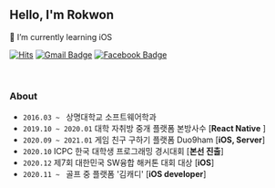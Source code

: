 ## Hello, I'm Rokwon
🌱 I’m currently learning iOS

[![Hits](https://hits.seeyoufarm.com/api/count/incr/badge.svg?url=https%3A%2F%2Fgithub.com%2FRokwonK&count_bg=%23D9DDD7&title_bg=%233CDD04&icon=&icon_color=%23E7E7E7&title=Visit&edge_flat=false)](https://hits.seeyoufarm.com)
[![Gmail Badge](https://img.shields.io/badge/Gmail-d14836?style=flat-square&logo=Gmail&logoColor=white&link=mailto:rokwon79@gmail.com)](mailto:rokwon79@gmail.com)
[![Facebook Badge](https://img.shields.io/badge/facebook-1877f2?style=flat-square&logo=facebook&logoColor=white&link=https://www.facebook.com/profile.php?id=100006676302174)](https://www.facebook.com/profile.php?id=100006676302174)

<br>

### About
- `2016.03 ~ ` 상명대학교 소프트웨어학과 
- `2019.10 ~ 2020.01` 대학 자취방 중개 플랫폼 본방사수 [**React Native** ]
- `2020.09 ~ 2021.01` 게임 친구 구하기 플랫폼 Duo9ham [**iOS, Server**] 
- `2020.10` ICPC 한국 대학생 프로그래밍 경시대회 [**본선 진출**] 
- `2020.12` 제7회 대한민국 SW융합 해커톤 대회 대상 [**iOS**] 
- `2020.11 ~ ` 골프 중 플랫폼 '김캐디' [**iOS developer**] 

<br>
